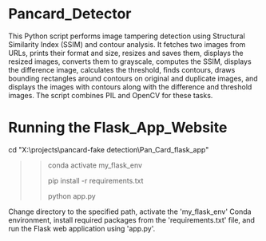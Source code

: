 # Pancard_Detector


This Python script performs image tampering detection using Structural Similarity Index (SSIM) and contour analysis. It fetches two images from URLs, prints their format and size, resizes and saves them, displays the resized images, converts them to grayscale, computes the SSIM, displays the difference image, calculates the threshold, finds contours, draws bounding rectangles around contours on original and duplicate images, and displays the images with contours along with the difference and threshold images. The script combines PIL and OpenCV for these tasks.

# Running the Flask_App_Website

cd "X:\projects\pancard-fake detection\Pan_Card_flask_app"
>> conda activate my_flask_env
>> 
>> pip install -r requirements.txt
>> 
>> python app.py

Change directory to the specified path, activate the 'my_flask_env' Conda environment, install required packages from the 'requirements.txt' file, and run the Flask web application using 'app.py'.
